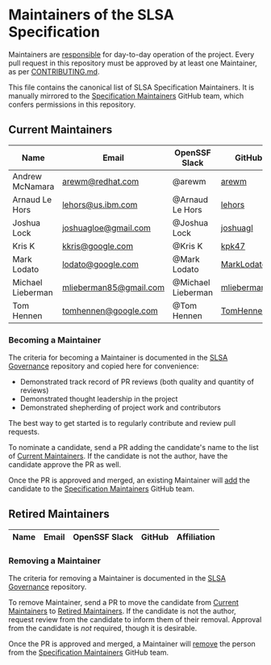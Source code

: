 # Maintainers of the SLSA Specification

Maintainers are [responsible][SLSA Governance] for day-to-day operation of the
project. Every pull request in this repository must be approved by
at least one Maintainer, as per [CONTRIBUTING.md](CONTRIBUTING.md).

This file contains the canonical list of SLSA Specification Maintainers. It is
manually mirrored to the [Specification Maintainers] GitHub team, which confers
permissions in this repository.

## Current Maintainers

<!-- Please keep the list sorted alphabetically by first name. -->
<!-- Remember to add new candidates to the GitHub group. -->

| Name | Email | OpenSSF Slack | GitHub | Affiliation
| --- | --- | --- | --- | ---
| Andrew McNamara | arewm@redhat.com |  @arewm | [arewm](https://github.com/arewm) | Red Hat
| Arnaud Le Hors | lehors@us.ibm.com | @Arnaud Le Hors | [lehors](https://github.com/lehors) | IBM
| Joshua Lock | joshuagloe@gmail.com | @Joshua Lock |  [joshuagl](https://github.com/joshuagl) | Verizon
| Kris K | kkris@google.com | @Kris K | [kpk47](https://github.com/kpk47) | Google
| Mark Lodato | lodato@google.com |  @Mark Lodato | [MarkLodato](https://github.com/MarkLodato) | Google
| Michael Lieberman | mlieberman85@gmail.com | @Michael Lieberman | [mlieberman85](https://github.com/mlieberman85) | Kusari
| Tom Hennen | tomhennen@google.com | @Tom Hennen | [TomHennen](https://github.com/TomHennen) | Google

### Becoming a Maintainer

The criteria for becoming a Maintainer is documented in the [SLSA Governance]
repository and copied here for convenience:

-   Demonstrated track record of PR reviews (both quality and quantity of reviews)
-   Demonstrated thought leadership in the project
-   Demonstrated shepherding of project work and contributors

The best way to get started is to regularly contribute and review pull requests.

To nominate a candidate, send a PR adding the candidate's name to the list of
[Current Maintainers]. If the candidate is not the author, have the candidate
approve the PR as well.

Once the PR is approved and merged, an existing Maintainer will [add] the
candidate to the [Specification Maintainers] GitHub team.

[add]: https://docs.github.com/en/organizations/organizing-members-into-teams/adding-organization-members-to-a-team

## Retired Maintainers

<!-- Please keep the list sorted alphabetically by first name. -->
<!-- Remember to remove candidates from the GitHub group. -->

| Name | Email | OpenSSF Slack | GitHub | Affiliation
| --- | --- | --- | --- | ---

### Removing a Maintainer

The criteria for removing a Maintainer is documented in the [SLSA Governance]
repository.

To remove Maintainer, send a PR to move the candidate from [Current Maintainers]
to [Retired Maintainers]. If the candidate is not the author, request review
from the candidate to inform them of their removal. Approval from the candidate
is *not* required, though it is desirable.

Once the PR is approved and merged, a Maintainer will [remove] the person from
the [Specification Maintainers] GitHub team.

[remove]: https://docs.github.com/en/organizations/organizing-members-into-teams/removing-organization-members-from-a-team

[Current Maintainers]: #current-maintainers
[Retired Maintainers]: #retired-maintainers
[SLSA Governance]: https://github.com/slsa-framework/governance/blob/main/5._Governance.md
[Specification Maintainers]: https://github.com/orgs/slsa-framework/teams/specification-maintainers
